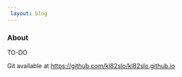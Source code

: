 ```yaml
---
 layout: blog
---
```


<h3>About</h3>

TO-DO

Git available at
https://github.com/kl82slo/kl82slo.github.io
